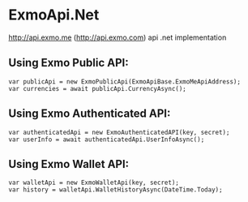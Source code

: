 # ExmoApi.Net
http://api.exmo.me (http://api.exmo.com) api .net implementation

 Using Exmo Public API:
----------------------
    var publicApi = new ExmoPublicApi(ExmoApiBase.ExmoMeApiAddress);
    var currencies = await publicApi.CurrencyAsync();

Using Exmo Authenticated API:
-----------------------------
    var authenticatedApi = new ExmoAuthenticatedAPI(key, secret);
    var userInfo = await authenticatedApi.UserInfoAsync();

Using Exmo Wallet API:
----------------------
    var walletApi = new ExmoWalletApi(key, secret);
    var history = walletApi.WalletHistoryAsync(DateTime.Today);
